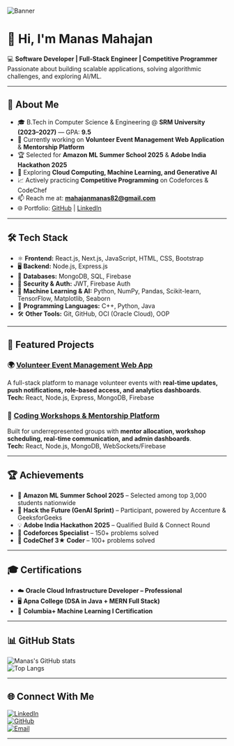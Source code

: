 ![Banner](https://sdmntprwestus3.oaiusercontent.com/files/00000000-0efc-61fd-a09f-22d9f44e7b9c/raw?se=2025-08-28T10%3A34%3A24Z&sp=r&sv=2024-08-04&sr=b&scid=e6ffdfb6-b736-5d55-b39a-c68841ada95c&skoid=24a7dec3-38fc-4904-b888-8abe0855c442&sktid=a48cca56-e6da-484e-a814-9c849652bcb3&skt=2025-08-28T01%3A34%3A53Z&ske=2025-08-29T01%3A34%3A53Z&sks=b&skv=2024-08-04&sig=wanfVOk7TBf9hUdQY7Kl1HH3V32O6R2rkYBKgZwrhTA%3D)


# 👋 Hi, I'm Manas Mahajan  

💻 **Software Developer | Full-Stack Engineer | Competitive Programmer**  
Passionate about building scalable applications, solving algorithmic challenges, and exploring AI/ML.  

---

## 🚀 About Me  

- 🎓 B.Tech in Computer Science & Engineering @ **SRM University (2023–2027)** — GPA: **9.5**  
- 🔭 Currently working on **Volunteer Event Management Web Application** & **Mentorship Platform**  
- 🏆 Selected for **Amazon ML Summer School 2025** & **Adobe India Hackathon 2025**  
- 🌱 Exploring **Cloud Computing, Machine Learning, and Generative AI**  
- 📈 Actively practicing **Competitive Programming** on Codeforces & CodeChef  
- 📫 Reach me at: **mahajanmanas82@gmail.com**  
- 🌐 Portfolio: [GitHub](https://github.com/Manas20008) | [LinkedIn](https://www.linkedin.com/in/manas-mahajan-12b0062b2/)  

---

## 🛠️ Tech Stack  

- ⚛️ **Frontend:** React.js, Next.js, JavaScript, HTML, CSS, Bootstrap  
- 🖥️ **Backend:** Node.js, Express.js  
- 🍃 **Databases:** MongoDB, SQL, Firebase  
- 🔑 **Security & Auth:** JWT, Firebase Auth  
- 🤖 **Machine Learning & AI:** Python, NumPy, Pandas, Scikit-learn, TensorFlow, Matplotlib, Seaborn  
- 🧩 **Programming Languages:** C++, Python, Java  
- 🛠️ **Other Tools:** Git, GitHub, OCI (Oracle Cloud), OOP  

---

## 📌 Featured Projects  

### 🌍 [Volunteer Event Management Web App](https://github.com/Manas20008/volunteer-event-management)  
A full-stack platform to manage volunteer events with **real-time updates, push notifications, role-based access, and analytics dashboards**.  
**Tech:** React, Node.js, Express, MongoDB, Firebase  

### 👥 [Coding Workshops & Mentorship Platform](#)  
Built for underrepresented groups with **mentor allocation, workshop scheduling, real-time communication, and admin dashboards**.  
**Tech:** React, Node.js, MongoDB, WebSockets/Firebase  

---

## 🏆 Achievements  

- 🎯 **Amazon ML Summer School 2025** – Selected among top 3,000 students nationwide  
- 🤖 **Hack the Future (GenAI Sprint)** – Participant, powered by Accenture & GeeksforGeeks  
- 💡 **Adobe India Hackathon 2025** – Qualified Build & Connect Round  
- 🥈 **Codeforces Specialist** – 150+ problems solved  
- 🥉 **CodeChef 3★ Coder** – 100+ problems solved  

---

## 🎓 Certifications  

- ☁️ **Oracle Cloud Infrastructure Developer – Professional**  
- 🖥️ **Apna College (DSA in Java + MERN Full Stack)**  
- 🤖 **Columbia+ Machine Learning I Certification**  

---

## 📊 GitHub Stats  

![Manas's GitHub stats](https://github-readme-stats.vercel.app/api?username=Manas20008&show_icons=true&theme=radical)  
![Top Langs](https://github-readme-stats.vercel.app/api/top-langs/?username=Manas20008&layout=compact&theme=radical)  

---

## 🌐 Connect With Me  

[![LinkedIn](https://img.shields.io/badge/LinkedIn-0077B5?style=for-the-badge&logo=linkedin&logoColor=white)](https://www.linkedin.com/in/manas-mahajan-12b0062b2/)  
[![GitHub](https://img.shields.io/badge/GitHub-181717?style=for-the-badge&logo=github&logoColor=white)](https://github.com/Manas20008)  
[![Email](https://img.shields.io/badge/Email-D14836?style=for-the-badge&logo=gmail&logoColor=white)](mailto:mahajanmanas82@gmail.com)  

---
